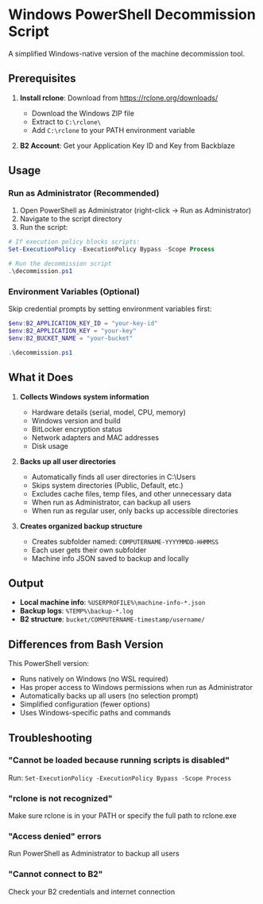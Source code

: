 # Windows PowerShell Decommission Script

A simplified Windows-native version of the machine decommission tool.

## Prerequisites

1. **Install rclone**: Download from https://rclone.org/downloads/
   - Download the Windows ZIP file
   - Extract to `C:\rclone\`
   - Add `C:\rclone` to your PATH environment variable

2. **B2 Account**: Get your Application Key ID and Key from Backblaze

## Usage

### Run as Administrator (Recommended)

1. Open PowerShell as Administrator (right-click → Run as Administrator)
2. Navigate to the script directory
3. Run the script:

```powershell
# If execution policy blocks scripts:
Set-ExecutionPolicy -ExecutionPolicy Bypass -Scope Process

# Run the decommission script
.\decommission.ps1
```

### Environment Variables (Optional)

Skip credential prompts by setting environment variables first:

```powershell
$env:B2_APPLICATION_KEY_ID = "your-key-id"
$env:B2_APPLICATION_KEY = "your-key"
$env:B2_BUCKET_NAME = "your-bucket"

.\decommission.ps1
```

## What it Does

1. **Collects Windows system information**
   - Hardware details (serial, model, CPU, memory)
   - Windows version and build
   - BitLocker encryption status
   - Network adapters and MAC addresses
   - Disk usage

2. **Backs up all user directories**
   - Automatically finds all user directories in C:\Users
   - Skips system directories (Public, Default, etc.)
   - Excludes cache files, temp files, and other unnecessary data
   - When run as Administrator, can backup all users
   - When run as regular user, only backs up accessible directories

3. **Creates organized backup structure**
   - Creates subfolder named: `COMPUTERNAME-YYYYMMDD-HHMMSS`
   - Each user gets their own subfolder
   - Machine info JSON saved to backup and locally

## Output

- **Local machine info**: `%USERPROFILE%\machine-info-*.json`
- **Backup logs**: `%TEMP%\backup-*.log`
- **B2 structure**: `bucket/COMPUTERNAME-timestamp/username/`

## Differences from Bash Version

This PowerShell version:
- Runs natively on Windows (no WSL required)
- Has proper access to Windows permissions when run as Administrator
- Automatically backs up all users (no selection prompt)
- Simplified configuration (fewer options)
- Uses Windows-specific paths and commands

## Troubleshooting

### "Cannot be loaded because running scripts is disabled"
Run: `Set-ExecutionPolicy -ExecutionPolicy Bypass -Scope Process`

### "rclone is not recognized"
Make sure rclone is in your PATH or specify the full path to rclone.exe

### "Access denied" errors
Run PowerShell as Administrator to backup all users

### "Cannot connect to B2"
Check your B2 credentials and internet connection
